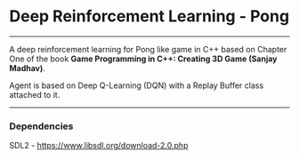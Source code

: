 # Deep Reinforcement Learning - Pong
---
A deep reinforcement learning for Pong like game in C++ based on Chapter One of the book **Game Programming in C++: Creating 3D Game (Sanjay Madhav)**.

Agent is based on Deep Q-Learning (DQN) with a Replay Buffer class attached to it.


---
### Dependencies

SDL2 - https://www.libsdl.org/download-2.0.php

